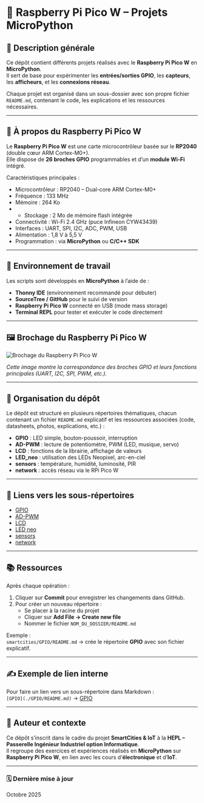 # 🐍 Raspberry Pi Pico W – Projets MicroPython

## 🔧 Description générale
Ce dépôt contient différents projets réalisés avec le **Raspberry Pi Pico W** en **MicroPython**.  
Il sert de base pour expérimenter les **entrées/sorties GPIO**, les **capteurs**, les **afficheurs**, et les **connexions réseau**.

Chaque projet est organisé dans un sous-dossier avec son propre fichier `README.md`, contenant le code, les explications et les ressources nécessaires.

---

## 🧠 À propos du Raspberry Pi Pico W
Le **Raspberry Pi Pico W** est une carte microcontrôleur basée sur le **RP2040** (double cœur ARM Cortex-M0+).  
Elle dispose de **26 broches GPIO** programmables et d’un **module Wi-Fi** intégré.

Caractéristiques principales :
- Microcontrôleur : RP2040 – Dual-core ARM Cortex-M0+
- Fréquence : 133 MHz  
- Mémoire : 264 Ko
- - Stockage : 2 Mo de mémoire flash intégrée  
- Connectivité : Wi-Fi 2.4 GHz (puce Infineon CYW43439)  
- Interfaces : UART, SPI, I2C, ADC, PWM, USB  
- Alimentation : 1,8 V à 5,5 V  
- Programmation : via **MicroPython** ou **C/C++ SDK**

---

## 🧰 Environnement de travail

Les scripts sont développés en **MicroPython** à l’aide de :
- **Thonny IDE** (environnement recommandé pour débuter)
- **SourceTree / GitHub** pour le suivi de version
- **Raspberry Pi Pico W** connecté en USB (mode mass storage)
- **Terminal REPL** pour tester et exécuter le code directement

---

## 🖼️ Brochage du Raspberry Pi Pico W

![Brochage du Raspberry Pi Pico W](./images/pico_pinout.png)

*Cette image montre la correspondance des broches GPIO et leurs fonctions principales (UART, I2C, SPI, PWM, etc.).*

---

## 📁 Organisation du dépôt

Le dépôt est structuré en plusieurs répertoires thématiques, chacun contenant un fichier `README.md` explicatif et les ressources associées (code, datasheets, photos, explications, etc.) :

- **GPIO** : LED simple, bouton-poussoir, interruption  
- **AD-PWM** : lecture de potentiomètre, PWM (LED, musique, servo)  
- **LCD** : fonctions de la librairie, affichage de valeurs  
- **LED_neo** : utilisation des LEDs Neopixel, arc-en-ciel  
- **sensors** : température, humidité, luminosité, PIR  
- **network** : accès réseau via le RPi Pico W  

---

## 🔗 Liens vers les sous-répertoires

- [GPIO](./GPIO/README.md)
- [AD-PWM](./AD-PWM/README.md)
- [LCD](./LCD/README.md)
- [LED neo](./LED_neo/README.md)
- [sensors](./sensors/README.md)
- [network](./network/README.md)

---

## 📚 Ressources

Après chaque opération :
1. Cliquer sur **Commit** pour enregistrer les changements dans GitHub.  
2. Pour créer un nouveau répertoire :  
   - Se placer à la racine du projet  
   - Cliquer sur **Add File → Create new file**  
   - Nommer le fichier `NOM_DU_DOSSIER/README.md`

Exemple :  
`smartcities/GPIO/README.md` → crée le répertoire **GPIO** avec son fichier explicatif.

---

## ✍️ Exemple de lien interne
Pour faire un lien vers un sous-répertoire dans Markdown :  
`[GPIO](./GPIO/README.md)` → [GPIO](./GPIO/README.md)

---

## 🧩 Auteur et contexte
Ce dépôt s’inscrit dans le cadre du projet **SmartCities & IoT** à la **HEPL – Passerelle Ingénieur Industriel option Informatique**.  
Il regroupe des exercices et expériences réalisés en **MicroPython** sur **Raspberry Pi Pico W**, en lien avec les cours d’**électronique** et d’**IoT**.

---

### 🗓️ Dernière mise à jour
Octobre 2025

